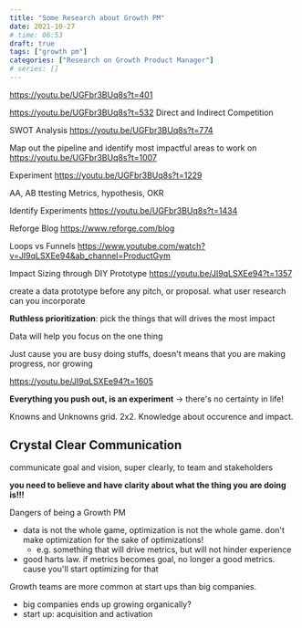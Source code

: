 ```yaml
---
title: "Some Research about Growth PM"
date: 2021-10-27
# time: 06:53
draft: true
tags: ["growth pm"]
categories: ["Research on Growth Product Manager"]
# series: []
---
```


https://youtu.be/UGFbr3BUq8s?t=401

https://youtu.be/UGFbr3BUq8s?t=532
Direct and Indirect Competition

SWOT Analysis
https://youtu.be/UGFbr3BUq8s?t=774

Map out the pipeline and identify most impactful areas to work on
https://youtu.be/UGFbr3BUq8s?t=1007

Experiment
https://youtu.be/UGFbr3BUq8s?t=1229

AA, AB ttesting
Metrics, hypothesis, OKR


Identify Experiments
https://youtu.be/UGFbr3BUq8s?t=1434

Reforge Blog
https://www.reforge.com/blog


Loops vs Funnels
https://www.youtube.com/watch?v=JI9qLSXEe94&ab_channel=ProductGym


Impact Sizing through DIY Prototype
https://youtu.be/JI9qLSXEe94?t=1357

create a data prototype before any pitch, or proposal.
what user research can you incorporate

**Ruthless prioritization**: pick the things that will drives the most impact

Data will help you focus on the one thing

Just cause you are busy doing stuffs, doesn't means that you are making progress, nor growing

https://youtu.be/JI9qLSXEe94?t=1605

**Everything you push out, is an experiment** -> there's no certainty in life!

Knowns and Unknowns grid. 2x2. Knowledge about occurence and impact. 

## Crystal Clear Communication
communicate goal and vision, super clearly, to team and stakeholders

**you need to believe and have clarity about what the thing you are doing is!!!**



Dangers of being a Growth PM
- data is not the whole game, optimization is not the whole game. don't make optimization for the sake of optimizations! 
	- e.g. something that will drive metrics, but will not hinder experience
- good harts law. if metrics becomes goal, no longer a good metrics. cause you'll start optimizing for that


Growth teams are more common at start ups than big companies.
- big companies ends up growing organically?
- start up: acquisition and activation

